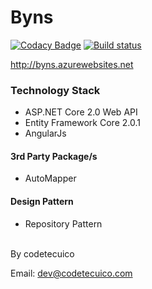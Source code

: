 # Byns
[![Codacy Badge](https://api.codacy.com/project/badge/Grade/f6d7d8afdd694fae9a90efd5f460f844)](https://www.codacy.com/app/iptecuico/byns?utm_source=github.com&utm_medium=referral&utm_content=iptecuico/byns&utm_campaign=badger)
[![Build status](https://ci.appveyor.com/api/projects/status/r3hi300g62v3yc45?svg=true)](https://ci.appveyor.com/project/iptecuico/byns)

http://byns.azurewebsites.net


### Technology Stack
- ASP.NET Core 2.0 Web API
- Entity Framework Core 2.0.1
- AngularJs

#### 3rd Party Package/s
- AutoMapper

#### Design Pattern
- Repository Pattern

<br>
By codetecuico

Email: dev@codetecuico.com
